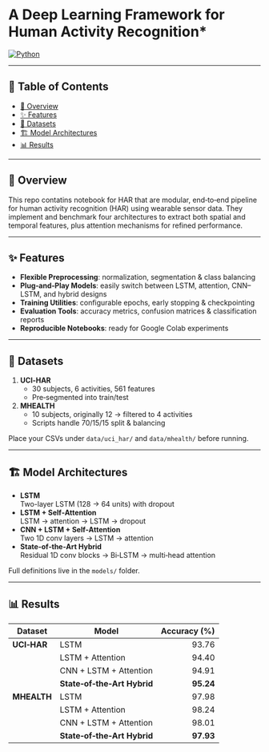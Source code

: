  
# A Deep Learning Framework for Human Activity Recognition*

[![Python](https://img.shields.io/badge/python-3.8%2B-blue)](https://www.python.org/)

---

## 📑 Table of Contents
- [🌟 Overview](#-overview)  
- [✨ Features](#-features)  
- [📂 Datasets](#-datasets)  
- [🏗️ Model Architectures](#️-model-architectures)  
- [📊 Results](#-results)  

---

## 🌟 Overview
This repo contatins notebook for HAR that are modular, end‑to‑end pipeline for human activity recognition (HAR) using wearable sensor data. They implement and benchmark four architectures to extract both spatial and temporal features, plus attention mechanisms for refined performance.

---

## ✨ Features
- **Flexible Preprocessing**: normalization, segmentation & class balancing  
- **Plug‑and‑Play Models**: easily switch between LSTM, attention, CNN–LSTM, and hybrid designs  
- **Training Utilities**: configurable epochs, early stopping & checkpointing  
- **Evaluation Tools**: accuracy metrics, confusion matrices & classification reports  
- **Reproducible Notebooks**: ready for Google Colab experiments  

---

## 📂 Datasets
1. **UCI‑HAR**  
   - 30 subjects, 6 activities, 561 features  
   - Pre‑segmented into train/test  
2. **MHEALTH**  
   - 10 subjects, originally 12 → filtered to 4 activities  
   - Scripts handle 70/15/15 split & balancing  

Place your CSVs under `data/uci_har/` and `data/mhealth/` before running.

---

## 🏗️ Model Architectures
- **LSTM**  
  Two-layer LSTM (128 → 64 units) with dropout  
- **LSTM + Self‑Attention**  
  LSTM → attention → LSTM → dropout  
- **CNN + LSTM + Self‑Attention**  
  Two 1D conv layers → LSTM → attention  
- **State‑of‑the‑Art Hybrid**  
  Residual 1D conv blocks → Bi‑LSTM → multi‑head attention  

Full definitions live in the `models/` folder.

---

## 📊 Results

| Dataset   | Model                         | Accuracy (%) |
|-----------|-------------------------------|-------------:|
| **UCI‑HAR** | LSTM                          |        93.76 |
|           | LSTM + Attention              |        94.40 |
|           | CNN + LSTM + Attention        |        94.91 |
|           | **State‑of‑the‑Art Hybrid**   |   **95.24**  |
| **MHEALTH** | LSTM                          |        97.98 |
|           | LSTM + Attention              |        98.24 |
|           | CNN + LSTM + Attention        |        98.01 |
|           | **State‑of‑the‑Art Hybrid**   |   **97.93**  |


